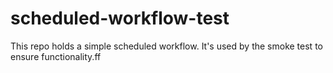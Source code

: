 # scheduled-workflow-test

This repo holds a simple scheduled workflow.  It's used by the smoke test to ensure functionality.ff